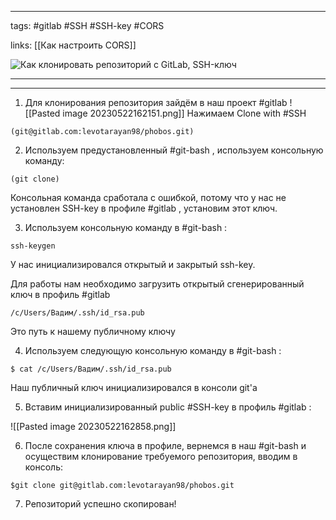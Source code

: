 ____

tags: #gitlab #SSH #SSH-key #CORS

links: [[Как настроить CORS]]

 ![Как клонировать репозиторий с GitLab, SSH-ключ](https://www.youtube.com/watch?v=Vmt0V6a3ppE)
___
___

1. Для клонирования репозитория зайдём в наш проект #gitlab 
![[Pasted image 20230522162151.png]]
	Нажимаем Clone with #SSH 

~~~	
(git@gitlab.com:levotarayan98/phobos.git)
~~~

2. Используем предустановленный #git-bash , используем консольную команду:

~~~
(git clone)
~~~

Консольная команда сработала с ошибкой, потому что у нас не установлен SSH-key в профиле #gitlab , установим этот ключ.

3. Используем консольную команду в #git-bash :

~~~
ssh-keygen
~~~
У нас инициализировался открытый и закрытый ssh-key. 

Для работы нам необходимо загрузить открытый сгенерированный ключ в профиль #gitlab 

~~~
/c/Users/Вадим/.ssh/id_rsa.pub
~~~
Это путь к нашему публичному ключу

4. Используем следующую консольную команду в #git-bash :

~~~
$ cat /c/Users/Вадим/.ssh/id_rsa.pub
~~~
Наш публичный ключ инициализировался в консоли git'а

5.  Вставим инициализированный public #SSH-key в профиль #gitlab :

![[Pasted image 20230522162858.png]]

6. После сохранения ключа в профиле, вернемся в наш #git-bash и осуществим клонирование требуемого репозитория, вводим в консоль:

~~~
$git clone git@gitlab.com:levotarayan98/phobos.git
~~~

7. Репозиторий успешно скопирован!


